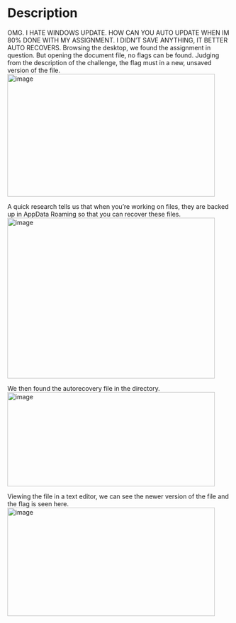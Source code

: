 # Description
OMG. I HATE WINDOWS UPDATE. HOW CAN YOU AUTO UPDATE WHEN IM 80% DONE WITH MY ASSIGNMENT. I DIDN’T SAVE ANYTHING, IT BETTER AUTO RECOVERS. 
Browsing the desktop, we found the assignment in question. But opening the document file, no flags can be found. Judging from the description of the challenge, the flag must in a new, unsaved version of the file.
<img width="468" height="277" alt="image" src="https://github.com/user-attachments/assets/0bdb056b-e93f-4e63-bcc5-bc5f9d198ffc" />

A quick research tells us that when you’re working on files, they are backed up in AppData Roaming so that you can recover these files.
<img width="468" height="363" alt="image" src="https://github.com/user-attachments/assets/638a79d2-bc24-4634-9e81-15af14cafb20" />

We then found the autorecovery file in the directory.
<img width="468" height="213" alt="image" src="https://github.com/user-attachments/assets/7b0e5444-35b8-4dcf-a409-9f996a7d4321" />

Viewing the file in a text editor, we can see the newer version of the file and the flag is seen here.
<img width="468" height="245" alt="image" src="https://github.com/user-attachments/assets/6288bf2b-88a1-44b1-b1c2-f84de0bc4721" />
